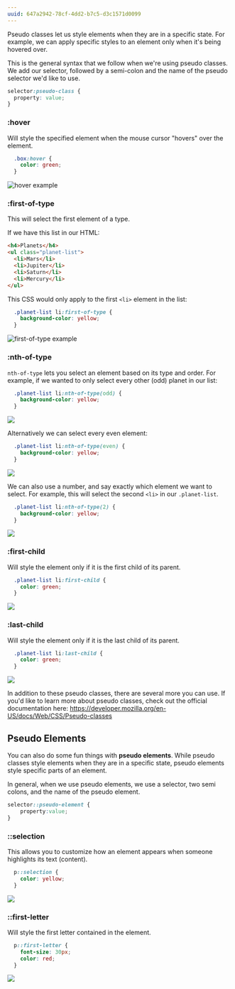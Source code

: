```yaml
---
uuid: 647a2942-78cf-4dd2-b7c5-d3c1571d0099
---
```


Pseudo classes let us style elements when they are in a specific state. For example, we can apply specific styles to an element only when it's being hovered over.

This is the general syntax that we follow when we're using pseudo classes. We add our selector, followed by a semi-colon and the name of the pseudo selector we'd like to use.

```css
selector:pseudo-class {
  property: value;
}
```

### :hover

Will style the specified element when the mouse cursor "hovers" over the element.

```css
  .box:hover {
    color: green;
  }
```

![hover example](https://cl.ly/3W1C0L3K0N22/Screen%20Recording%202017-10-05%20at%2008.03%20PM.gif)


### :first-of-type

This will select the first element of a type.

If we have this list in our HTML:

```html
<h4>Planets</h4>
<ul class="planet-list">
  <li>Mars</li>
  <li>Jupiter</li>
  <li>Saturn</li>
  <li>Mercury</li>
</ul>
```

This CSS would only apply to the first `<li>` element in the list:

```css
  .planet-list li:first-of-type {
    background-color: yellow;
  }
```

![first-of-type example](https://d3vv6lp55qjaqc.cloudfront.net/items/2A4300010N0S2v1K091O/Image%202017-09-17%20at%202.06.38%20PM.png)

### :nth-of-type

`nth-of-type` lets you select an element based on its type and order. For example, if we wanted to only select every other (odd) planet in our list:

```css
  .planet-list li:nth-of-type(odd) {
    background-color: yellow;
  }
```


![](https://cl.ly/0L0q1s1r1V0Y/Image%202017-09-17%20at%202.28.54%20PM.png)


Alternatively we can select every even element:


```css
  .planet-list li:nth-of-type(even) {
    background-color: yellow;
  }
```

![](https://cl.ly/0d2Q1q0P1V2Y/Image%202017-09-17%20at%202.30.16%20PM.png)

We can also use a number, and say exactly which element we want to select. For example,
this will select the second `<li>` in our `.planet-list`.

```css
  .planet-list li:nth-of-type(2) {
    background-color: yellow;
  }
```

![](https://cl.ly/1Q0f0Y0R3I2P/Image%202017-09-17%20at%202.31.45%20PM.png)


### :first-child

Will style the element only if it is the first child of its parent.

```css
  .planet-list li:first-child {
    color: green;
  }
```

![](https://cl.ly/3n1H0H2i1R2h/Image%202017-10-05%20at%208.05.58%20PM.png)

### :last-child

Will style the element only if it is the last child of its parent.

```css
  .planet-list li:last-child {
    color: green;
  }
```
![](https://cl.ly/2s3b0K0i1l0F/Image%202017-10-05%20at%208.06.22%20PM.png)

In addition to these pseudo classes, there are several more you can use. If you'd like to learn more about pseudo classes, check out the official documentation here: https://developer.mozilla.org/en-US/docs/Web/CSS/Pseudo-classes


<!--  
  Add a challenge to make a tool tip of of HTMl + CSS
  https://codepen.io/MaggieMoss/pen/RLZZRR
-->


## Pseudo Elements

You can also do some fun things with **pseudo elements**. While pseudo classes style elements when they are in a specific state, pseudo elements style specific parts of an element.

In general, when we use pseudo elements, we use a selector, two semi colons, and the name of the pseudo element.

```css
selector::pseudo-element {
    property:value;
}
```

### ::selection

This allows you to customize how an element appears when someone highlights its text (content).

```css
  p::selection {
    color: yellow;
  }
```

![](https://cl.ly/0q0u1l133l1L/Screen%20Recording%202017-10-01%20at%2002.58%20PM.gif)

### ::first-letter

Will style the first letter contained in the element.

```css
  p::first-letter {
    font-size: 30px;
    color: red;
  }
```

![](https://cl.ly/1N2K2w1J1z2q/Image%202017-10-01%20at%202.59.19%20PM.png)
